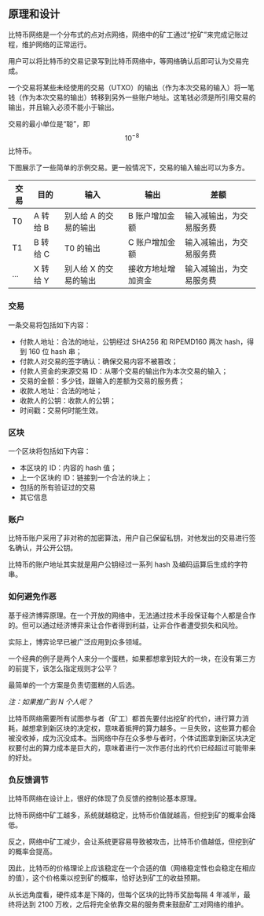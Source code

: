 


## 原理和设计

比特币网络是一个分布式的点对点网络，网络中的矿工通过“挖矿”来完成记账过程，维护网络的正常运行。

用户可以将比特币的交易记录写到比特币网络中，等网络确认后即可认为交易完成。

一个交易将某些未经使用的交易（UTXO）的输出（作为本次交易的输入）将一笔钱（作为本次交易的输出）转移到另外一些账户地址。这笔钱必须是所引用交易的输出，并且输入必须不能小于输出。

交易的最小单位是“聪”，即 $$10^{-8}$$ 比特币。

下图展示了一些简单的示例交易。更一般情况下，交易的输入输出可以为多方。

交易 | 目的 | 输入 | 输出  | 差额
--- | --- | --- | --- | ---
T0  | A 转给 B | 别人给 A 的交易的输出 | B 账户增加金额 | 输入减输出，为交易服务费
T1 | B 转给 C | T0 的输出 | C 账户增加金额 | 输入减输出，为交易服务费
... | X 转给 Y | 别人给 X 的交易的输出 | 接收方地址增加资金 | 输入减输出，为交易服务费


### 交易

一条交易将包括如下内容：

* 付款人地址：合法的地址，公钥经过 SHA256 和 RIPEMD160 两次 hash，得到 160 位 hash 串；
* 付款人对交易的签字确认：确保交易内容不被篡改；
* 付款人资金的来源交易 ID：从哪个交易的输出作为本次交易的输入；
* 交易的金额：多少钱，跟输入的差额为交易的服务费；
* 收款人地址：合法的地址；
* 收款人的公钥：收款人的公钥；
* 时间戳：交易何时能生效。

### 区块

一个区块将包括如下内容：

* 本区块的 ID：内容的 hash 值；
* 上一个区块的 ID：链接到一个合法的块上；
* 包括的所有验证过的交易
* 其它信息

### 账户

比特币账户采用了非对称的加密算法，用户自己保留私钥，对他发出的交易进行签名确认，并公开公钥。

比特币的账户地址其实就是用户公钥经过一系列 hash 及编码运算后生成的字符串。

### 如何避免作恶

基于经济博弈原理。在一个开放的网络中，无法通过技术手段保证每个人都是合作的。但可以通过经济博弈来让合作者得到利益，让非合作者遭受损失和风险。

实际上，博弈论早已被广泛应用到众多领域。

一个经典的例子是两个人来分一个蛋糕，如果都想拿到较大的一块，在没有第三方的前提下，该怎么指定规则才公平？

最简单的一个方案是负责切蛋糕的人后选。

_注：如果推广到 N 个人呢？_

比特币网络需要所有试图参与者（矿工）都首先要付出挖矿的代价，进行算力消耗，越想拿到新区块的决定权，意味着抵押的算力越多。一旦失败，这些算力都会被没收掉，成为沉没成本。当网络中存在众多参与者时，个体试图拿到新区块决定权要付出的算力成本是巨大的，意味着进行一次作恶付出的代价已经超过可能带来的好处。

### 负反馈调节

比特币网络在设计上，很好的体现了负反馈的控制论基本原理。

比特币网络中矿工越多，系统就越稳定，比特币价值就越高，但挖到矿的概率会降低。

反之，网络中矿工减少，会让系统更容易导致被攻击，比特币价值越低，但挖到矿的概率会提高。

因此，比特币的价格理论上应该稳定在一个合适的值（网络稳定性也会稳定在相应的值），这个价格乘以挖到矿的概率，恰好达到矿工的收益预期。

从长远角度看，硬件成本是下降的，但每个区块的比特币奖励每隔 4 年减半，最终将达到 2100 万枚，之后将完全依靠交易的服务费来鼓励矿工对网络的维护。

